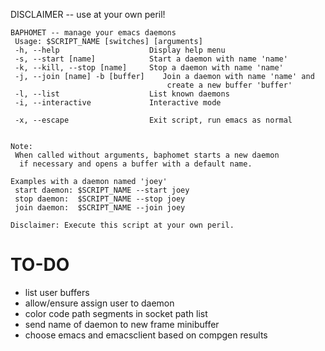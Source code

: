 DISCLAIMER -- use at your own peril!

````
BAPHOMET -- manage your emacs daemons
 Usage: $SCRIPT_NAME [switches] [arguments]
 -h, --help                    Display help menu
 -s, --start [name]            Start a daemon with name 'name'
 -k, --kill, --stop [name]     Stop a daemon with name 'name'
 -j, --join [name] -b [buffer]    Join a daemon with name 'name' and
                                   create a new buffer 'buffer'
 -l, --list                    List known daemons
 -i, --interactive             Interactive mode

 -x, --escape                  Exit script, run emacs as normal


Note:
 When called without arguments, baphomet starts a new daemon
  if necessary and opens a buffer with a default name.

Examples with a daemon named 'joey'
 start daemon: $SCRIPT_NAME --start joey
 stop daemon:  $SCRIPT_NAME --stop joey
 join daemon:  $SCRIPT_NAME --join joey

Disclaimer: Execute this script at your own peril.
````


TO-DO
===
* list user buffers
* allow/ensure assign user to daemon
* color code path segments in socket path list
* send name of daemon to new frame minibuffer
* choose emacs and emacsclient based on compgen results

